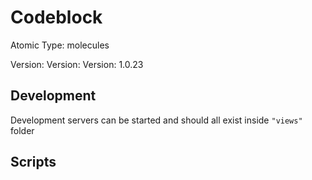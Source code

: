 # Codeblock

Atomic Type: molecules

Version: Version: Version: 1.0.23









## Development

Development servers can be started and should all exist inside `"views"` folder

## Scripts
